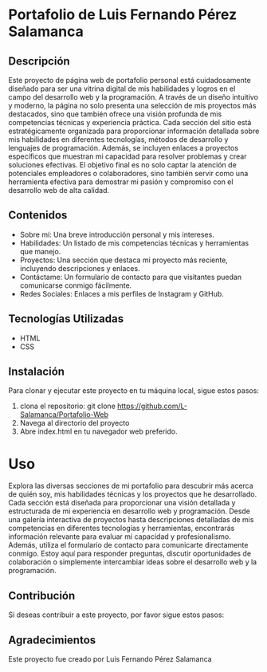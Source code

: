 # Portafolio de Luis Fernando Pérez Salamanca

## Descripción

Este proyecto de página web de portafolio personal está cuidadosamente diseñado para ser una vitrina digital de mis habilidades y logros en el campo del desarrollo web y la programación. A través de un diseño intuitivo y moderno, la página no solo presenta una selección de mis proyectos más destacados, sino que también ofrece una visión profunda de mis competencias técnicas y experiencia práctica. Cada sección del sitio está estratégicamente organizada para proporcionar información detallada sobre mis habilidades en diferentes tecnologías, métodos de desarrollo y lenguajes de programación. Además, se incluyen enlaces a proyectos específicos que muestran mi capacidad para resolver problemas y crear soluciones efectivas. El objetivo final es no solo captar la atención de potenciales empleadores o colaboradores, sino también servir como una herramienta efectiva para demostrar mi pasión y compromiso con el desarrollo web de alta calidad.





## Contenidos

- Sobre mí: Una breve introducción personal y mis intereses.
- Habilidades: Un listado de mis competencias técnicas y herramientas que manejo.
- Proyectos: Una sección que destaca mi proyecto más reciente, incluyendo descripciones y enlaces.
- Contáctame: Un formulario de contacto para que visitantes puedan comunicarse conmigo fácilmente.
- Redes Sociales: Enlaces a mis perfiles de Instagram y GitHub.

## Tecnologías Utilizadas
- HTML
- CSS

## Instalación
Para clonar y ejecutar este proyecto en tu máquina local, sigue estos pasos:
1. clona el repositorio: git clone https://github.com/L-Salamanca/Portafolio-Web
2. Navega al directorio del proyecto
3. Abre index.html en tu navegador web preferido.

# Uso
Explora las diversas secciones de mi portafolio para descubrir más acerca de quién soy, mis habilidades técnicas y los proyectos que he desarrollado. Cada sección está diseñada para proporcionar una visión detallada y estructurada de mi experiencia en desarrollo web y programación. Desde una galería interactiva de proyectos hasta descripciones detalladas de mis competencias en diferentes tecnologías y herramientas, encontrarás información relevante para evaluar mi capacidad y profesionalismo. Además, utiliza el formulario de contacto para comunicarte directamente conmigo. Estoy aquí para responder preguntas, discutir oportunidades de colaboración o simplemente intercambiar ideas sobre el desarrollo web y la programación. 

## Contribución
Si deseas contribuir a este proyecto, por favor sigue estos pasos:

## Agradecimientos
Este proyecto fue creado por Luis Fernando Pérez Salamanca
